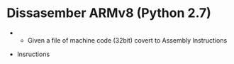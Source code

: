 # Dissasember ARMv8 (Python 2.7)
* - Given a file of machine code (32bit) covert to Assembly Instructions
- Insructions
